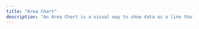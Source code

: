 ```yaml
---
title: "Area Chart"
description: "An Area Chart is a visual way to show data as a line that turns into a colored shape below it. This shape helps you understand how the data changes over time or categories. It's like coloring under a line graph to see where the data is bigger or smaller. People use Area Charts to see trends, compare things, and notice patterns in data. The colored area makes it clear which parts are higher or lower in value."
---
```


